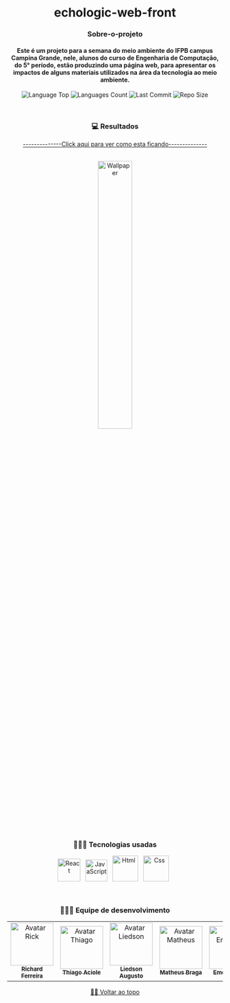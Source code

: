 <div align="center">
  
# echologic-web-front 

  
### Sobre-o-projeto
<h4> 
Este é um projeto para a semana do meio ambiente do IFPB campus Campina Grande, nele, alunos do curso de Engenharia de Computação, do 5° período, estão produzindo uma página web, para apresentar os impactos de alguns materiais utilizados na área da tecnologia ao meio ambiente.
</h4>    
   
   
<p>
<!-- Image Shields -->
<img  alt="Language Top"  src="https://img.shields.io/github/languages/top/ThiagoAciole/echologic-web-front">
<img  alt="Languages Count"  src="https://img.shields.io/github/languages/count/ThiagoAciole/echologic-web-front">
<img  alt="Last Commit"  src="https://img.shields.io/github/last-commit/ThiagoAciole/echologic-web-front">
<img  alt="Repo Size"  src="https://img.shields.io/github/repo-size/ThiagoAciole/echologic-web-front">
</a>
</p>
<br>


### 💻 Resultados
<a href="https://echologic.online/">--------------Click aqui para ver como esta ficando--------------</a>
<br><br>

<img  alt="Wallpaper"  src="https://media.discordapp.net/attachments/968556969428418650/1110307711616307230/1.png?" width="40%">

<br> 

### 👨🏻‍💻 Tecnologias usadas

<img src="https://gitlab.com/uploads/-/system/project/avatar/31182514/logo-react-icon.png" alt="React" width="53"> &nbsp;
<img src="https://logodownload.org/wp-content/uploads/2022/04/javascript-logo-4.png" alt="JavaScript" width="51"> &nbsp;
<img src="https://cdn.pixabay.com/photo/2017/08/05/11/16/logo-2582748_1280.png" alt="Html" width="60"> &nbsp;
<img src="https://cdn.pixabay.com/photo/2017/08/05/11/16/logo-2582747_1280.png" alt="Css" width="60"> &nbsp;

<br>

### 👨🏻‍💻 Equipe de desenvolvimento

<table>
  <tr>
    <td align="center">
      <a href="https://github.com/RickFerreira">
        <img src="https://avatars.githubusercontent.com/u/40415279?v=4" width="100px;" alt="Avatar Rick"/><br>
        <sub>
          <b>Richard Ferreira</b>
        </sub>
      </a>
    </td>
    <td align="center">
      <a href="https://github.com/ThiagoAciole">
        <img src="https://avatars.githubusercontent.com/u/64097786?v=4" width="100px;" alt="Avatar Thiago"/><br>
        <sub>
          <b>Thiago Aciole</b>
        </sub>
      </a>
    </td>
    <td align="center">
      <a href="https://github.com/https://github.com/LiedsonAugusto">
        <img src="https://avatars.githubusercontent.com/u/93728229?v=4" width="100px;" alt="Avatar Liedson"/><br>
        <sub>
          <b>Liedson Augusto</b>
        </sub>
      </a>
    </td>
    <td align="center">
      <a href="https://github.com/mateusbrga">
        <img src="https://avatars.githubusercontent.com/u/93921419?v=4" width="100px;" alt="Avatar Matheus"/><br>
        <sub>
          <b>Matheus Braga</b>
        </sub>
      </a>
    </td>
    <td align="center">
      <a href="https://github.com/emersonianb">
        <img src="https://avatars.githubusercontent.com/u/90874749?v=4" width="100px;" alt="Avatar Emerson"/><br>
        <sub>
          <b>Emerson Ian</b>
        </sub>
      </a>
    </td>
    <td align="center">
      <a href="https://github.com/ynnayron">
        <img src="https://avatars.githubusercontent.com/u/93790229?v=4" width="100px;" alt="Avatar Emerson"/><br>
        <sub>
          <b>Emerson Ian</b>
        </sub>
      </a>
    </td>
     <td align="center">
      <a href="https://github.com/IvyssonUchoa">
        <img src="https://avatars.githubusercontent.com/u/87623117?v=4" width="100px;" alt="Avatar Ivysson"/><br>
        <sub>
          <b>Ivysson Uchoa</b>
        </sub>
      </a>
    </td>
  </tr>
</table>

[☝🏽 Voltar ao topo](#echologic-web-front)<br>

</div>
